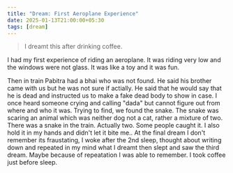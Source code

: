 ```yaml
---
title: "Dream: First Aeroplane Experience"
date: 2025-01-13T21:00:00+05:30
tags: [dream]
---
```

> I dreamt this after drinking coffee. 


I had my first experience of riding  an aeroplane.  It was riding very low and the windows were not glass.  It was like a toy and it was fun. 

Then in train Pabitra had a bhai who was not found. He said his brother came with us but he was not sure if actially. He said that he would say that he is dead and instructed us to make a fake dead body to show in case. I once heard someone crying and calling "dada" but cannot figure out from where and who it was. Trying to find, we found the snake. The snake was scaring an animal which was neither dog not a cat, rather a mixture of two. There was a snake in the train. Actually two. Some people caught it. I also hold it in my hands and didn't let it bite me.. 
At the final dream I don't remember its fraustating, 
I woke after the 2nd sleep, thought about writing down and repeated in my mind what I dreamt then slept and saw the third dream. Maybe because of repeatation I was able to remember. 
I took coffee just before sleep. 
